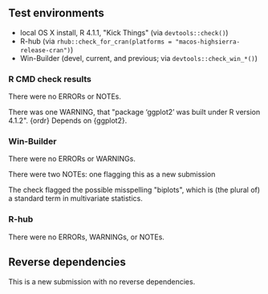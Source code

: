 ## Test environments

* local OS X install, R 4.1.1, "Kick Things" (via `devtools::check()`)
* R-hub (via `rhub::check_for_cran(platforms = "macos-highsierra-release-cran")`)
* Win-Builder (devel, current, and previous; via `devtools::check_win_*()`)

### R CMD check results

There were no ERRORs or NOTEs.

There was one WARNING, that "package ‘ggplot2’ was built under R version 4.1.2".
{ordr} Depends on {ggplot2}.

### Win-Builder

There were no ERRORs or WARNINGs.

There were two NOTEs: one flagging this as a new submission 

The check flagged the possible misspelling "biplots", which is (the plural of) a standard term in multivariate statistics.

### R-hub

There were no ERRORs, WARNINGs, or NOTEs.

## Reverse dependencies

This is a new submission with no reverse dependencies.
